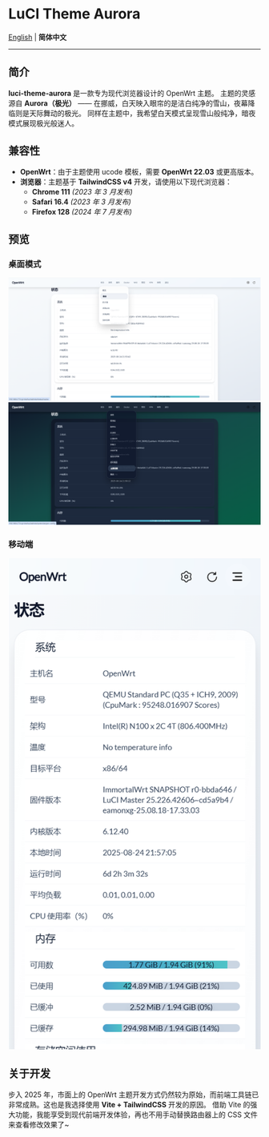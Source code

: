# LuCI Theme Aurora

[English](README_EN.md) | **简体中文**

------

## 简介

**luci-theme-aurora** 是一款专为现代浏览器设计的 OpenWrt 主题。
 主题的灵感源自 **Aurora（极光）** —— 在挪威，白天映入眼帘的是洁白纯净的雪山，夜幕降临则是天际舞动的极光。
 同样在主题中，我希望白天模式呈现雪山般纯净，暗夜模式展现极光般迷人。

## 兼容性

- **OpenWrt**：由于主题使用 ucode 模板，需要 **OpenWrt 22.03** 或更高版本。
- **浏览器**：主题基于 **TailwindCSS v4** 开发，请使用以下现代浏览器：
  - **Chrome 111** *(2023 年 3 月发布)*
  - **Safari 16.4** *(2023 年 3 月发布)*
  - **Firefox 128** *(2024 年 7 月发布)*

## 预览

### 桌面模式

![light](./.dev/preview/light.png)
 ![dark](./.dev/preview/dark.png)

### 移动端

![mobile](./.dev/preview/mobile.png)

## 关于开发

步入 2025 年，市面上的 OpenWrt 主题开发方式仍然较为原始，而前端工具链已非常成熟。这也是我选择使用 **Vite + TailwindCSS** 开发的原因。
 借助 Vite 的强大功能，我能享受到现代前端开发体验，再也不用手动替换路由器上的 CSS 文件来查看修改效果了~

